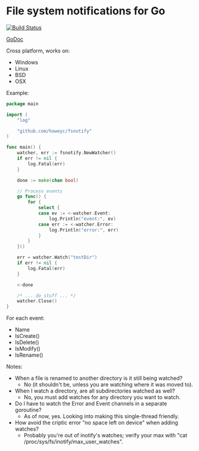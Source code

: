 # File system notifications for Go

[![Build Status](https://goci.herokuapp.com/project/image/github.com/howeyc/fsnotify)](http://goci.me/project/github.com/howeyc/fsnotify)

[GoDoc](http://go.pkgdoc.org/github.com/howeyc/fsnotify)

Cross platform, works on:
* Windows
* Linux
* BSD
* OSX

Example:
```go
package main

import (
	"log"

	"github.com/howeyc/fsnotify"
)

func main() {
	watcher, err := fsnotify.NewWatcher()
	if err != nil {
		log.Fatal(err)
	}

	done := make(chan bool)

	// Process events
	go func() {
		for {
			select {
			case ev := <-watcher.Event:
				log.Println("event:", ev)
			case err := <-watcher.Error:
				log.Println("error:", err)
			}
		}
	}()

	err = watcher.Watch("testDir")
	if err != nil {
		log.Fatal(err)
	}

	<-done

	/* ... do stuff ... */
	watcher.Close()
}
```

For each event:
* Name
* IsCreate()
* IsDelete()
* IsModify()
* IsRename()

Notes:
* When a file is renamed to another directory is it still being watched?
    * No (it shouldn't be, unless you are watching where it was moved to).
* When I watch a directory, are all subdirectories watched as well?
    * No, you must add watches for any directory you want to watch.
* Do I have to watch the Error and Event channels in a separate goroutine?
    * As of now, yes. Looking into making this single-thread friendly.
* How avoid the criptic error "no space left on device" when adding watches?
    * Probably you're out of inotify's watches; verify your max with "cat /proc/sys/fs/inotify/max\_user\_watches".
